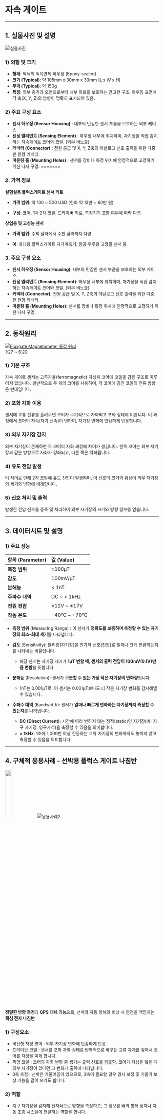 # 자속 게이트

---
## 1. 실물사진 및 설명
![실물사진](https://encrypted-tbn0.gstatic.com/images?q=tbn:ANd9GcQvZIb5sZhLZtDPkh3k7KLhir4XTs6d09n88w&s)

### 1) 외형 및 크기
* **형태**: 백색의 직육면체 하우징 (Epoxy-sealed)
* **크기 (Typical)**: 약 105mm x 30mm x 30mm (L x W x H)
* **무게 (Typical)**: 약 150g
* **특징**: 외부 충격과 오염으로부터 내부 회로를 보호하는 견고한 구조. 하우징 표면에 각 축(X, Y, Z)의 방향이 명확히 표시되어 있음.

### 2) 주요 구성 요소
* **센서 하우징 (Sensor Housing)** : 내부의 민감한 센서 부품을 보호하는 외부 케이스.
* **센싱 엘리먼트 (Sensing Element)** : 하우징 내부에 위치하며, 자기장을 직접 감지하는 자속게이트 코어와 코일. (외부 비노출)
* **커넥터 (Connector)** : 전원 공급 및 X, Y, Z축의 아날로그 신호 출력을 위한 다중 핀 원형 커넥터.
* **마운팅 홀 (Mounting Holes)** : 센서를 장비나 특정 위치에 안정적으로 고정하기 위한 나사 구멍.
=======
### 2. 가격 정보

**실험실용 플럭스게이트 센서 키트**

* **가격 범위**: 약 100 ~ 500 USD (한화 약 12만 ~ 60만 원)

* **구성**: 코어, 1차·2차 코일, 드라이버 회로, 측정기기 포함 여부에 따라 다름

**상업용 및 고성능 센서**

* **가격 범위**: 수백 달러에서 수천 달러까지 다양

* **예**: 휴대용 플럭스게이트 자기계측기, 항공·우주용 고정밀 센서 등  

### 3. 주요 구성 요소
* **센서 하우징 (Sensor Housing)**: 내부의 민감한 센서 부품을 보호하는 외부 케이스.
* **센싱 엘리먼트 (Sensing Element)**: 하우징 내부에 위치하며, 자기장을 직접 감지하는 자속게이트 코어와 코일. (외부 비노출)
* **커넥터 (Connector)**: 전원 공급 및 X, Y, Z축의 아날로그 신호 출력을 위한 다중 핀 원형 커넥터.
* **마운팅 홀 (Mounting Holes)**: 센서를 장비나 특정 위치에 안정적으로 고정하기 위한 나사 구멍.

---
## 2. 동작원리
[![Fluxgate Magnetometer 동작 원리](https://img.youtube.com/vi/EoOdleJaacM/0.jpg)](https://www.youtube.com/watch?v=EoOdleJaacM)  
1:27 ~ 6:20  

### 1) 기본 구조
자속 게이트 센서는 고투자율(ferromagnetic) 자성체 코어에 코일을 감은 구조로 이루어져 있습니다.
일반적으로 두 개의 코어를 사용하며, 각 코어에 감긴 코일의 전류 방향은 반대입니다.

### 2) 포화 자화 이용
센서에 교류 전류를 흘려주면 코어가 주기적으로 자화되고 포화 상태에 이릅니다.
이 과정에서 코어의 자속(자기 선속)이 변하며, 자기장 변화에 민감하게 반응합니다.

### 3) 외부 자기장 감지
외부 자기장이 존재하면 두 코어의 자화 과정에 차이가 생깁니다.
한쪽 코어는 외부 자기장과 같은 방향으로 자화가 강화되고, 다른 쪽은 약화됩니다.

### 4) 유도 전압 발생
이 차이로 인해 2차 코일에 유도 전압이 발생하며, 이 신호의 크기와 위상이 외부 자기장의 세기와 방향에 비례합니다.

### 5) 신호 처리 및 출력
발생한 전압 신호를 증폭 및 처리하여 외부 자기장의 크기와 방향 정보를 얻습니다.

---
## 3. 데이터시트 및 설명

### 1) 주요 성능

| 항목 (Parameter) | 값 (Value) |
| :--- | :--- |
| **측정 범위** | ±100µT |
| **감도** | 100mV/µT |
| **분해능** | < 1nT |
| **주파수 대역**| DC ~ > 1kHz |
| **전원 전압**| ±12V ~ ±17V |
| **작동 온도**| -40°C ~ +70°C |

* **측정 범위** (Measuring Range) : 이 센서가 **정확도를 보증하며 측정할 수 있는 자기장의 최소-최대 세기**를 나타냅니다.

* **감도** (Sensitivity): 물리량(자기장)을 전기적 신호(전압)로 얼마나 크게 변환하는지를 나타내는 비율입니다.
  * 해당 센서는 자기장 세기가 **1µT 변할 때, 센서의 출력 전압이 100mV(0.1V)만큼 변함**을 뜻합니다.

* **분해능** (Resolution): 센서가 **구분할 수 있는 가장 작은 자기장의 변화량**입니다. 
  * 1nT는 0.001µT로, 이 센서는 0.001µT보다도 더 작은 자기장 변화를 감지해낼 수 있습니다.

* **주파수 대역** (Bandwidth): 센서가 **얼마나 빠르게 변화하는 자기장까지 측정할 수 있는지**를 나타냅니다.
  * **DC (Direct Current)**: 시간에 따라 변하지 않는 정적(static)인 자기장(예: 지구 자기장, 영구자석)을 측정할 수 있음을 의미합니다.
  * **> 1kHz**: 1초에 1,000번 이상 진동하는 교류 자기장의 변화까지도 놓치지 않고 측정할 수 있음을 의미합니다.
    
---
## 4. 구체적 응용사례 - 선박용 플럭스 게이트 나침반
<img src="https://manuals.plus/wp-content/uploads/2023/01/HUMMINBIRD-FXC-110-Fluxgate-Compass-PRODUCT.png" width="20%">   ![응용사례2](https://encrypted-tbn0.gstatic.com/images?q=tbn:ANd9GcTxN4T_cUq-I8c89LcperJNoqF6M1FeJ27eWTKPatJMsfek1iBKssE0ZhbRvX4HXbbaUfQ&usqp=CAU)    
**정밀한 방향 측정**과 **GPS 대체 기능**으로, 선박의 자동 항해와 비상 시 안전을 책임지는 **핵심 전자 나침반**

### 1) 구성요소
* 비선형 자성 코어 : 외부 자기장 변화에 민감하게 반응
* 드라이브 코일 : 센서를 포화 자화 상태로 반복적으로 바꾸는 교류 자계를 걸어서 코어를 자성을 띠게 합니다.
* 픽업 코일 : 코어의 자화 변화 중 생기는 출력 신호를 검출함. 코어가 자성을 잃을 때 외부 자기장이 있다면 그 변화가 출력에 나타납니다.
* 3축 측정 : 선박은 기울어짐이 있으므로, 3축이 필요할 경우 경사 보정 및 기울기 보상 기능을 같이 쓰기도 합니다.

### 2) 역할
* 지구 자기장을 감지해 전자적으로 방향을 측정하고, 그 정보를 배의 항해 장치나 자동 조종 시스템에 전달하는 역할을 합니다.
